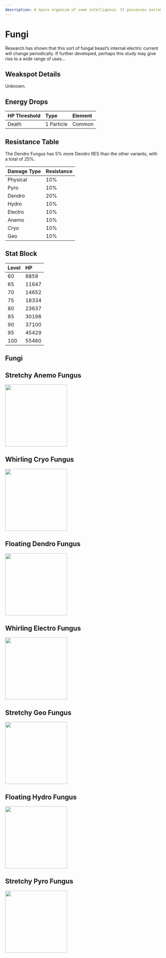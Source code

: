 ```yaml
---
description: A spore organism of some intelligence. It possesses extreme adaptability.
---
```


# Fungi

Research has shown that this sort of fungal beast’s internal electric current will change periodically. If further developed, perhaps this study may give rise to a wide range of uses…  

## Weakspot Details

Unknown.  

## Energy Drops

| HP Threshold | Type | Element |
| :--- | :--- | :--- |
| Death | 1 Particle | Common |

## Resistance Table

The Dendro Fungus has 5% more Dendro RES than the other variants, with a total of 25%.

| Damage Type | Resistance |
| :--- | :--- |
| Physical | 10% |
| Pyro | 10% |
| Dendro | 20% |
| Hydro | 10% |
| Electro | 10% |
| Anemo | 10% |
| Cryo | 10% |
| Geo | 10% |

## Stat Block

| Level | HP |
| :--- | :--- |
| 60 | 8859 |
| 65 | 11647 |
| 70 | 14652 |
| 75 | 18334 |
| 80 | 23637 |
| 85 | 30198 |
| 90 | 37100 |
| 95 | 45429 |
| 100 | 55460 |

## Fungi 

<Tabs>

<TabItem value="anemo" label="Anemo">

## Stretchy Anemo Fungus

<img src="/assets/enemy/mystical/Enemy_Stretchy_Anemo_Fungus_Icon.webp" width="200" height="200" />

</TabItem>

<TabItem value="cryo" label="Cryo">

## Whirling Cryo Fungus

<img src="/assets/enemy/mystical/Enemy_Whirling_Cryo_Fungus_Icon.webp" width="200" height="200" />

</TabItem>

<TabItem value="dendro" label="Dendro">

## Floating Dendro Fungus

<img src="/assets/enemy/mystical/Enemy_Floating_Dendro_Fungus_Icon.webp" width="200" height="200" />

</TabItem>

<TabItem value="electro" label="Electro">

## Whirling Electro Fungus

<img src="/assets/enemy/mystical/Enemy_Whirling_Electro_Fungus_Icon.webp" width="200" height="200" />

</TabItem>

<TabItem value="geo" label="Geo">

## Stretchy Geo Fungus

<img src="/assets/enemy/mystical/Enemy_Stretchy_Geo_Fungus_Icon.webp" width="200" height="200" />

</TabItem>

<TabItem value="hydro" label="Hydro">

## Floating Hydro Fungus

<img src="/assets/enemy/mystical/Enemy_Floating_Hydro_Fungus_Icon.webp" width="200" height="200" />

</TabItem>

<TabItem value="pyro" label="Pyro">

## Stretchy Pyro Fungus

<img src="/assets/enemy/mystical/Enemy_Stretchy_Pyro_Fungus_Icon.webp" width="200" height="200" />

</TabItem>

</Tabs>
